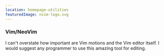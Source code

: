 ```yaml
---
location: homepage-utilities
featuredImage: nvim-logo.svg
---
```

### Vim/NeoVim

I can't overstate how important are Vim motions and the Vim editor itself. I would suggest any programmer
to use this amazing tool for editing.

